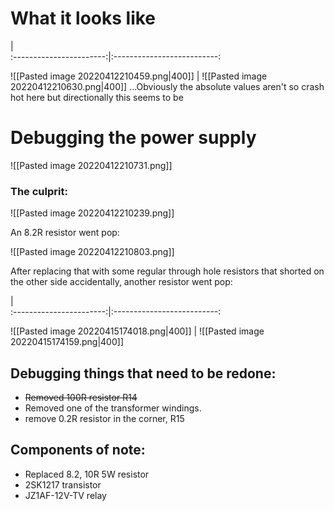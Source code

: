 # What it looks like

  |  
:-----------------------:|:--------------------------:

![[Pasted image 20220412210459.png\|400]]  |  ![[Pasted image 20220412210630.png\|400]]
...Obviously the absolute values aren't so crash hot here but directionally this seems to be 

# Debugging the power supply

![[Pasted image 20220412210731.png]]

### The culprit:

![[Pasted image 20220412210239.png]]

An 8.2R resistor went pop:

![[Pasted image 20220412210803.png]]

After replacing that with some regular through hole resistors that shorted on the other side accidentally, another resistor went pop:

  |  
:-----------------------:|:--------------------------:

![[Pasted image 20220415174018.png\|400]]  |  ![[Pasted image 20220415174159.png\|400]]

## Debugging things that need to be redone:
- ~~Removed 100R resistor R14~~
- Removed one of the transformer windings.
- remove 0.2R resistor in the corner, R15

## Components of note:
- Replaced 8.2, 10R 5W resistor
- 2SK1217 transistor
- JZ1AF-12V-TV relay